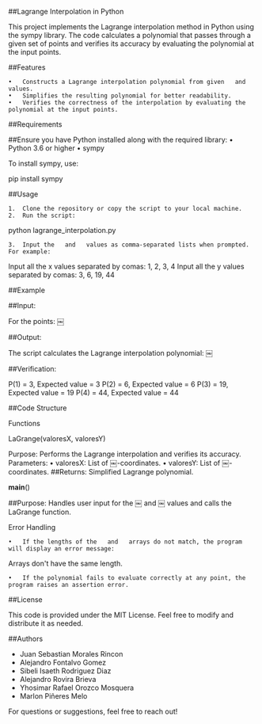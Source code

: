 

##Lagrange Interpolation in Python

This project implements the Lagrange interpolation method in Python using the sympy library. The code calculates a polynomial that passes through a given set of points and verifies its accuracy by evaluating the polynomial at the input points.

##Features

	•	Constructs a Lagrange interpolation polynomial from given ￼ and ￼ values.
	•	Simplifies the resulting polynomial for better readability.
	•	Verifies the correctness of the interpolation by evaluating the polynomial at the input points.

##Requirements

##Ensure you have Python installed along with the required library:
	•	Python 3.6 or higher
	•	sympy

To install sympy, use:

pip install sympy

##Usage

	1.	Clone the repository or copy the script to your local machine.
	2.	Run the script:

python lagrange_interpolation.py


	3.	Input the ￼ and ￼ values as comma-separated lists when prompted. For example:

Input all the x values separated by comas: 1, 2, 3, 4
Input all the y values separated by comas: 3, 6, 19, 44

##Example

##Input:

For the points:
￼

##Output:

The script calculates the Lagrange interpolation polynomial:
￼

##Verification:

P(1) = 3, Expected value = 3
P(2) = 6, Expected value = 6
P(3) = 19, Expected value = 19
P(4) = 44, Expected value = 44

##Code Structure

Functions

LaGrange(valoresX, valoresY)

Purpose: Performs the Lagrange interpolation and verifies its accuracy.
Parameters:
	•	valoresX: List of ￼-coordinates.
	•	valoresY: List of ￼-coordinates.
##Returns: Simplified Lagrange polynomial.

__main__()

##Purpose: Handles user input for the ￼ and ￼ values and calls the LaGrange function.

Error Handling

	•	If the lengths of the ￼ and ￼ arrays do not match, the program will display an error message:

Arrays don't have the same length.


	•	If the polynomial fails to evaluate correctly at any point, the program raises an assertion error.

##License

This code is provided under the MIT License. Feel free to modify and distribute it as needed.

##Authors

- Juan Sebastian Morales Rincon
- Alejandro Fontalvo Gomez
- Sibeli Isaeth Rodriguez Diaz
- Alejandro Rovira Brieva
- Yhosimar Rafael Orozco Mosquera
- Marlon Piñeres Melo


For questions or suggestions, feel free to reach out!

